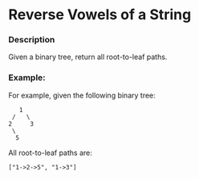 # Reverse Vowels of a String

### Description
Given a binary tree, return all root-to-leaf paths.

### Example:
For example, given the following binary tree:
```
   1
 /   \
2     3
 \
  5
```

All root-to-leaf paths are:
```
["1->2->5", "1->3"]
```
